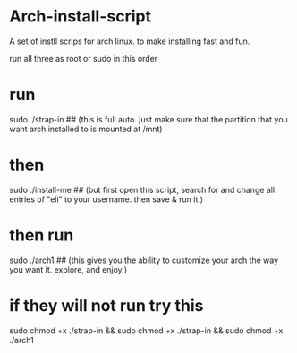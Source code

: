 # Arch-install-script
A set of instll scrips for arch linux. to make installing fast and fun.

run all three as root or sudo in this order

# run 
sudo ./strap-in        ## (this is full auto. just make sure that the partition that you want arch installed to is mounted at /mnt)

# then
sudo ./install-me      ## (but first open this script, search for and change all entries of "eli" to your username. then save & run it.)

# then run
sudo ./arch1           ## (this gives you the ability to customize your arch the way you want it. explore, and enjoy.)


# if they will not run try this

sudo chmod +x ./strap-in && sudo chmod +x ./strap-in && sudo chmod +x ./arch1
